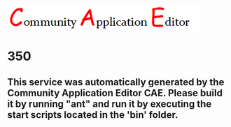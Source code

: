 ![CAE](https://github.com/PhilCAEOrg/microservice-350/blob/master/img/logo.png)  

350
===================


This service was automatically generated by the Community Application Editor CAE. Please build it by running "ant" and run it by executing the start scripts located in the 'bin' folder.
---------------
